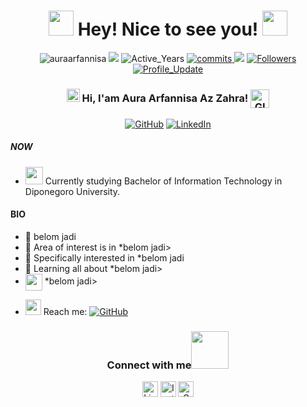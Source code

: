 <h1 align="center">
    <img src="https://media.giphy.com/media/3o7bueu4ZG922XFY7S/giphy.gif?cid=ecf05e47yf8nbqpbbmho0zzgqcldohhbnhfwa3rue2fnpe4y&ep=v1_gifs_search&rid=giphy.gif&ct=g" width="40"> Hey! Nice to see you! 
    <img src="https://media.giphy.com/media/3o7bueu4ZG922XFY7S/giphy.gif?cid=ecf05e47yf8nbqpbbmho0zzgqcldohhbnhfwa3rue2fnpe4y&ep=v1_gifs_search&rid=giphy.gif&ct=g" width="40">
</h1>

<p align="center"> 
    <img src="https://komarev.com/ghpvc/?username=auraarfannisa" alt="auraarfannisa"/>
    <img src="https://badges.pufler.dev/visits/auraarfannisa/auraarfannisa alt="Visits"/>
    <img src="https://badges.pufler.dev/years/auraarfannisa" alt="Active_Years"/>
    <a href="https://github.com/milaan9/auraarfannisa" target="_blank"><img src="https://badges.pufler.dev/commits/monthly/auraarfannisa" alt="commits"/>
    <a href="https://github.com/auraarfannisa/auraarfannisa/pulse" alt="Activity"><img src="https://img.shields.io/github/commit-activity/m/auraarfannisa/auraarfannisa" /></a>
    <a href="https://github.com/auraarfannisa?tab=followers"><img alt="Followers" src="https://img.shields.io/github/followers/auraarfannisa?color=4C1&logo=github"></a>
    <a href="https://github.com/auraarfannisa/auraarfannisa" target="_blank"><img alt="Profile_Update" src="https://img.shields.io/github/last-commit/auraarfannisa/auraarfannisa?label=Profile%20update&style=fflat-square"></a>
    <!--<a href="https://github.com/auraarfannisa" target="_blank"><img alt="auraarfannisa" src="https://badges.pufler.dev/visits/auraarfannisa/auraarfannisa?logo=GitHub&label=visits&color=success&logoColor=white&style=flat-square"/></a>-->
    <!--<img src="https://badges.pufler.dev/gists/auraarfannisa" alt="auraarfannisa"/>-->
    <!--<img src="https://readme-jokes.vercel.app/api" alt="auraarfannisa"/>-->
</p> 


<h3 align="center"> 
    <img src="https://media.giphy.com/media/hvRJCLFzcasrR4ia7z/giphy.gif" width="21">
    </a> Hi, I'am Aura Arfannisa Az Zahra! 
    <img align="center" alt="GIF" width="30"  src="https://media.giphy.com/media/l0HUgXpgiLNWfANkk/giphy.gif?cid=ecf05e47xjxcmckayw3jhmza9m2uzzctdr1zuozqeed33y8v&ep=v1_gifs_search&rid=giphy.gif&ct=g" width="30"/>
</h3> 

<p align="center">   

</p> 
<p align="center"> 
    <a href="https://github.com/auraarfannisa" target="_blank"><img alt="GitHub" src="https://img.shields.io/badge/-@auraarfannisa-181717?style=flat-square&logo=GitHub&logoColor=white"></a>
    <a href="https://www.linkedin.com/in/auraarfannisa" target="_blank"><img alt="LinkedIn" src="https://img.shields.io/badge/-auraarfannisa-0077B5?style=flat-square&logo=Linkedin&logoColor=white"></a>
</p> 

##### NOW
- <img src="https://github.com/TheDudeThatCode/TheDudeThatCode/blob/master/Assets/Developer.gif" width="28"> Currently studying Bachelor of Information Technology in Diponegoro University.

#### BIO

- 🏢 belom jadi
- 🔭 Area of interest is in *belom jadi>
- 🎯 Specifically interested in *belom jadi
- 🌱 Learning all about *belom jadi>
- <img align ='center' width ='27' src='https://media.giphy.com/media/LnQjpWaON8nhr21vNW/giphy.gif'> *belom jadi>
<!--- &nbsp;<img src="https://github.com/SP-XD/SP-XD/blob/main/images/lightning.gif?raw=true" width="12"/>&nbsp;&nbsp; Fun fact: Vegetarian🌿 | huge fan of Harry Potter🧙 | love feeding birds 🕊 | enjoy cooking and hosting dinner <img align ='center' width ='20' src='https://media2.giphy.com/media/UQDSBzfyiBKvgFcSTw/giphy.gif?cid=ecf05e47p3cd513axbek3f56ti3jzizq8hincw20jauyyfyw&rid=giphy.gif'>
- <img src="https://emojis.slackmojis.com/emojis/images/1621024394/39092/cat-roll.gif?1621024394" width="20" />&nbsp; I enjoy listening music 🎧 going to gym 🏋️‍♂️ play badminton 🏸 and traveling <img src="https://media.giphy.com/media/VgCDAzcKvsR6OM0uWg/giphy.gif" width="30">🏝️🗻🌄🗿<img align ='center' width ='20' src="https://github.com/TheDudeThatCode/TheDudeThatCode/blob/master/Assets/Earth.gif" width="18">-->
- <img src="https://github.com/SP-XD/SP-XD/blob/main/images/letterbox.gif?raw=true" width="25"/> Reach me: <a href="mailto:milaanparmar9@gmail.com" target="_blank"><img alt="GitHub" src="https://img.shields.io/badge/-aurarfannisa@gmail.com-c14438?style=flat-square&logo=Gmail&logoColor=white"></a>

<div align="center">
<h3> Connect with me<a href="https://gifyu.com/image/Zy2f"><img src="https://github.com/auraarfannisa/auraarfannisa/blob/main/Handshake.gif" width="60"></a>
</h3> 
<p align="center">
    <a href="https://www.linkedin.com/in/auraarfannisa" target="_blank"><img alt="LinkedIn" width="25px" src="https://github.com/TheDudeThatCode/TheDudeThatCode/blob/master/Assets/Linkedin.svg"></a>
    <a href="https://www.instagram.com/arfannisza" target="_blank"><img alt="Instagram" width="25px" src="https://github.com/TheDudeThatCode/TheDudeThatCode/blob/master/Assets/Instagram.svg"></a>
    <a href="mailto:zahra.arfannisa@gmail.com" target="_blank"><img alt="Gmail" width="25px" src="https://github.com/TheDudeThatCode/TheDudeThatCode/blob/master/Assets/Gmail.svg"></a> 
</p>  
<p>

    
</p>

<!--
[![DOI](https://zenodo.org/badge/200104059.svg)](https://zenodo.org/badge/latestdoi/200104059)
- 📄 [Resume](https://sudhanshu456.github.io/stages/updated_resume.pdf) 
![Sudhanshu Prajapati's github stats](https://github-readme-stats.vercel.app/api?username=sudhanshu456&show_icons=true)
[![Top Langs](https://github-readme-stats.vercel.app/api/top-langs/?username=sudhanshu456&layout=compact)](https://github.com/sudhanshu456)
- 💻Checkout my [portfolio](https://sudhanshu456.github.io/)
-->
